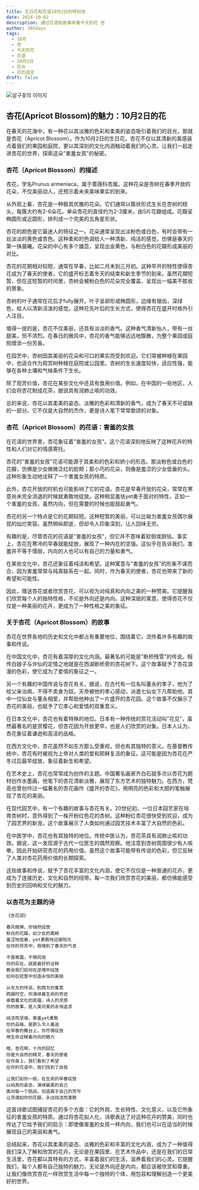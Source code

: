 ```yaml
---
title: 生日花和花语10月2日的特别杏
date: 2024-10-02
description: 通过花语和故事来看今天的花 杏
author: 365days
tags:
  - 10月
  - 杏
  - 今天的花
  - 花语
  - 10月2日
  - 花卉
  - 花的语言
draft: false
---
```



![살구꽃의 이미지](https://cdn.pixabay.com/photo/2018/02/20/16/15/flowers-3168025_1280.jpg#center)


## 杏花(Apricot Blossom)的魅力：10月2日的花

在春天的花海中，有一种花以其淡雅的色彩和柔美的姿态吸引着我们的目光，那就是杏花（Apricot Blossom）。作为10月2日的生日花，杏花不仅以其清新的美感装点着我们的果园和庭院，更以其深刻的文化内涵触动着我们的心灵。让我们一起走进杏花的世界，探索这朵"害羞女孩"的秘密。

### 杏花（Apricot Blossom）的描述

杏花，学名Prunus armeniaca，属于蔷薇科杏属。这种花朵是杏树在春季开放的花朵，不仅美丽动人，还预示着未来美味果实的到来。

从外观上看，杏花是一种极其优雅的花朵。它们通常以簇状形式生长在杏树的枝头，每簇大约有2-6朵花。单朵杏花的直径约为2-3厘米，由5片花瓣组成。花瓣呈椭圆形或近圆形，排列成一个完美的五角星形状。

杏花的颜色是它最迷人的特征之一。花朵通常呈现出淡粉色或白色，有时会带有一丝淡淡的黄色或杏色。这种柔和的色调给人一种清新、纯洁的感觉，仿佛是春天的第一抹晨曦。花朵的中心有多个雄蕊，呈现出金黄色，与粉白色的花瓣形成美丽的对比。

杏花的花期相对较短，通常在早春，比如二月末到三月初。这种早开的特性使得杏花成为了春天的使者，它的盛开标志着冬天的结束和新生季节的到来。虽然花期短暂，但在这短暂的时间里，杏树会被粉白色的花朵完全覆盖，呈现出一幅美不胜收的景象。

杏树的叶子通常在花后才fully展开。叶子呈卵形或椭圆形，边缘有锯齿，深绿色，给人以清新活泼的感觉。这种花先叶后的生长方式，使得杏花在盛开时格外引人注目。

值得一提的是，杏花不仅美丽，还具有淡淡的香气。这种香气清新怡人，带有一丝甜美，但不浓烈。在春日的微风中，杏花的香气能够远远地飘散，为整个果园或庭院增添一份芳香。

在园艺中，杏树因其美丽的花朵和可口的果实而受到欢迎。它们常被种植在果园中，也适合作为观赏树种植在庭院或公园里。杏树的生长速度较快，适应性强，能够在各种土壤和气候条件下生长。

除了观赏价值，杏花在某些文化中还具有食用价值。例如，在中国的一些地区，人们会将杏花制成花茶，据说具有润肺止咳的功效。

总的来说，杏花以其柔美的姿态、淡雅的色彩和清新的香气，成为了春天不可或缺的一部分。它不仅是大自然的杰作，更是诗人笔下常常歌颂的对象。

### 杏花（Apricot Blossom）的花语：害羞的女孩

在花语的世界里，杏花象征着"害羞的女孩"。这个花语深刻地反映了这种花卉的特性和人们对它的情感寄托。

杏花的"害羞的女孩"花语可能源于其柔和的色彩和娇小的形态。那淡粉色或白色的花瓣，仿佛是少女微微泛红的脸颊；那小巧的花朵，则像是羞涩的少女低垂的头。这种形象生动地诠释了一个害羞女孩的特质。

此外，杏花开放的时机也可能影响了它的花语。杏花是早春开放的花朵，常常在寒意尚未完全消退的时候就勇敢地绽放。这种稍显羞怯yet勇于面对的特性，正如一个害羞的女孩，虽然内向，但在需要的时候也能鼓起勇气。

杏花的另一个特点是它的花期较短。这种短暂的美丽，可以比喻为害羞女孩偶尔展现的灿烂笑容。虽然稍纵即逝，但却令人印象深刻，让人回味无穷。

有趣的是，尽管杏花的花语是"害羞的女孩"，但它并不意味着软弱或胆怯。事实上，杏花在寒冷的早春就能绽放，展现了一种内在的坚强。这似乎在告诉我们，害羞并不等于懦弱，内向的人也可以有自己的力量和勇气。

在某些文化中，杏花还象征着纯洁和希望。这种寓意与"害羞的女孩"的形象不谋而合，因为害羞常常与纯真联系在一起。同时，作为春天的使者，杏花也带来了新的希望和可能性。

因此，赠送杏花或者欣赏杏花，可以视为对纯真和内向之美的一种赞美。它提醒我们欣赏每个人的独特性格，不论是外向还是内向。这种深层的寓意，使得杏花不仅仅是一种美丽的花卉，更成为了一种性格之美的象征。

### 关于杏花（Apricot Blossom）的故事

杏花在世界各地的历史和文化中都占有重要地位，围绕着它，流传着许多有趣的故事和传说。

在中国文化中，杏花有着深厚的文化内涵。最著名的可能是"断桥残雪"的传说。相传白娘子与许仙的定情之地就是在西湖断桥旁的杏花树下。这个故事赋予了杏花浪漫的色彩，使它成为了爱情的象征之一。

另一个有趣的中国传说与杏花有关。据说，在古代有一位名叫董永的孝子，他为了给父亲治病，不得不卖身为奴。天帝被他的孝心感动，派遣七仙女下凡帮助他。其中一位仙女与董永相爱，并帮助他种出了一片盛开的杏花园。这个故事不仅展示了杏花的美丽，也赋予了它孝心和爱情的双重意义。

在日本文化中，杏花也有着特殊的地位。日本有一种传统的赏花活动叫"花见"，虽然最著名的是赏樱花，但杏花因为开放更早，也是人们欣赏的对象。日本人认为，杏花象征着谦逊和高洁的品格。

在西方文化中，杏花虽然不如东方那么受重视，但也有其独特的意义。在基督教传统中，杏花有时被视为上帝对人类的爱和耶稣复活的象征。这可能是因为杏花在严冬过后最早绽放，象征着新生和希望。

在艺术史上，杏花也常常成为创作的主题。中国著名画家齐白石就多次以杏花为题材创作水墨画，他笔下的杏花清新淡雅，展现了东方艺术的独特魅力。在西方，梵高也曾创作过一幅著名的杏花画作《盛开的杏花》，用明亮的色彩和大胆的笔触展现了杏花的美丽。

在现代园艺中，有一个有趣的故事与杏花有关。20世纪初，一位日本园艺家在培育杏树时，意外得到了一株开粉红色花的杏树。这种粉红杏花很快受到欢迎，成为了园艺界的新宠。这个故事展示了人类如何通过园艺技术丰富了大自然的色彩。

在中医学中，杏花也有其独特的地位。传统中医认为，杏花茶具有润肺止咳的功效。据说，这一发现源于古代一位医生的偶然观察。他注意到杏树周围很少有人咳嗽，因此开始研究杏花的药用价值。虽然这个故事可能带有传说的色彩，但它反映了人类对杏花药用价值的长期探索。

这些故事和传说，赋予了杏花丰富的文化内涵，使它不仅仅是一种普通的花卉，更成为了连接历史、文化和自然的纽带。每一次我们欣赏杏花的美丽，都仿佛能感受到历史的回响和文化的魅力。

### 以杏花为主题的诗


```
《杏花颂》

春风微拂，你悄然绽放
粉白的花瓣，如少女的面颊
羞涩地低垂，yet勇敢地迎接阳光
在你的芬芳中，我嗅到了春天的气息

不畏寒霜，不惧风雨
你的存在，就是最好的诠释
教会我们如何在逆境中绽放
如何在短暂中创造永恒的美丽

从东方的传说，到西方的寓意
跨越时空，你演绎着生命的奇迹
承载着文化的底蕴，诗人的灵感
你的故事，是人类对美的永恒追求

纯洁而坚强，害羞yet勇敢
你的品格，是那么令人着迷
在早春的舞台上，你尽情绽放
用生命诠释着内向的魅力

哦，杏花啊，十月的回忆
你是大自然的精灵，春天的使者
在你身上，我们看到了希望
在你的花语中，我们找到了自我

让我们如你一般，在生命的早春绽放
以纯真的姿态，演绎最美的自己
面对每一个挑战，创造属于自己的芳华
让灵魂如你的花瓣，永远纯洁而勇敢
```

这首诗歌试图捕捉杏花的多个方面：它的外观、生长特性、文化意义，以及它所象征的害羞女孩的特质。通过将杏花拟人化，诗歌表达了对这种花卉的赞美，同时也传达了它给予我们的启示：即使像害羞的女孩一样内向，我们也可以在适当的时候展现自己的美丽和勇气。

总结起来，杏花以其柔美的姿态、淡雅的色彩和丰富的文化内涵，成为了一种值得我们深入了解和欣赏的花卉。无论是在果园里、在艺术作品中，还是在我们的日常生活里，杏花都以其特有的方式，丰富着我们的生活，滋养着我们的心灵。它提醒我们，每个人都有自己独特的魅力，无论是外向还是内向，都应该被欣赏和尊重。让我们像欣赏杏花一样欣赏生活中每一个独特的个体，用包容和理解创造一个更美好的世界。
